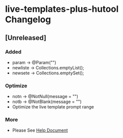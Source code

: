 <!-- Keep a Changelog guide -> https://keepachangelog.com -->

# live-templates-plus-hutool Changelog

## [Unreleased]
### Added
- param -> @Param("")
- newliste -> Collections.emptyList();
- newsete -> Collections.emptySet();
### Optimize
- notn -> @NotNull(message = "")
- notb -> @NotBlank(message = "")
- Optimize the live template prompt range
### More
-  Please See [Help Document](https://www.wolai.com/haozhe/oMDRF7Rn6j4kVpgt8H8N9j)
